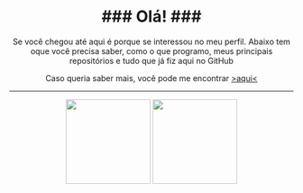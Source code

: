
<div align="center">
    <h1> ### Olá! ### </h1>


Se você chegou até aqui é porque se interessou no meu perfil.
Abaixo tem oque você precisa saber, como o que programo, meus principais repositórios e tudo que já fiz aqui no GitHub

Caso queria saber mais, você pode me encontrar [>aqui<](https://www.linkedin.com/in/victor-angelo-319b16150/)

<hr>
<div>
    <img height="150em" margin="10px"
        src="https://github-readme-stats.vercel.app/api?username=angellovictor&show_icons=true&theme=github_dark&show_icons=true&hide_border=true&count_private=true">
    <img height="150em" margin="10px"
        src="https://github-readme-stats.vercel.app/api/top-langs/?username=angellovictor&layout=compact&theme=github_dark&show_icons=true&hide_border=true&langs_count=8">
</div>
    
</div>
